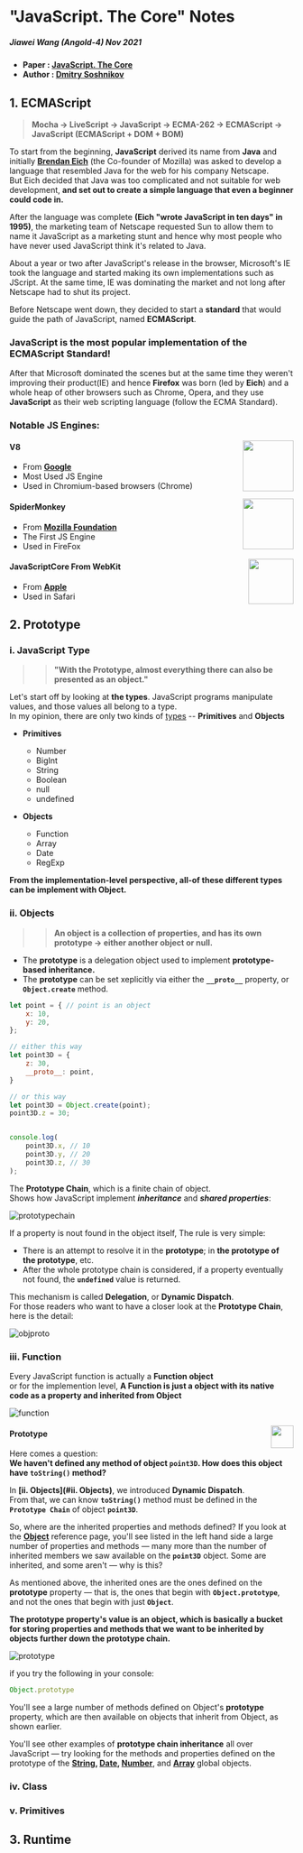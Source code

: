# "JavaScript. The Core" Notes

##### Jiawei Wang (Angold-4) Nov 2021

* **Paper : [JavaScript. The Core](http://dmitrysoshnikov.com/ecmascript/javascript-the-core-2nd-edition/)** 
* **Author : [Dmitry Soshnikov](http://dmitrysoshnikov.com/)**

## 1. ECMAScript

> **Mocha -> LiveScript -> JavaScript -> ECMA-262 -> ECMAScript -> JavaScript (ECMAScript + DOM + BOM)**


To start from the beginning, **JavaScript** derived its name from **Java** and initially **[Brendan Eich](https://en.wikipedia.org/wiki/Brendan_Eich)** (the Co-founder of Mozilla) was asked to develop a language that resembled Java for the web for his company Netscape.<br>
But Eich decided that Java was too complicated and not suitable for web development, **and set out to create a simple language that even a beginner could code in.**<br>

After the language was complete **(Eich "wrote JavaScript in ten days" in 1995)**, the marketing team of Netscape requested Sun to allow them to name it JavaScript as a marketing stunt and hence why most people who have never used JavaScript think it's related to Java.

About a year or two after JavaScript's release in the browser, Microsoft's IE took the language and started making its own implementations such as JScript. At the same time, IE was dominating the market and not long after Netscape had to shut its project.

Before Netscape went down, they decided to start a **standard** that would guide the path of JavaScript, named **ECMAScript**.

### JavaScript is the most popular implementation of the ECMAScript Standard!

After that Microsoft dominated the scenes but at the same time they weren't improving their product(IE) and hence **Firefox** was born (led by **Eich**) and a whole heap of other browsers such as Chrome, Opera, and they use **JavaScript** as their web scripting language (follow the ECMA Standard).

### Notable JS Engines:

<img src="Sources/V8.png" align="right" weight="90" height="90"/>

#### V8
* From **[Google](https://v8.dev/)**
* Most Used JS Engine
* Used in Chromium-based browsers (Chrome)

<img src="Sources/SpiderMonkey.png" align="right" weight="90" height="90"/>

#### SpiderMonkey
* From **[Mozilla Foundation](https://spidermonkey.dev/)**
* The First JS Engine
* Used in FireFox

<img src="Sources/WebKit.png" align="right" weight="80" height="80"/>

#### JavaScriptCore From WebKit
* From **[Apple](https://developer.apple.com/documentation/javascriptcore)**
* Used in Safari



## 2. Prototype


### i. JavaScript Type
>>  **"With the Prototype, almost everything there can also be presented as an object."**

Let's start off by looking at **the types**. JavaScript programs manipulate values, and those values all belong to a type.<br>
In my opinion, there are only two kinds of [types](https://developer.mozilla.org/en-US/docs/Web/JavaScript/A_re-introduction_to_JavaScript) -- **Primitives** and **Objects**<br>

* **Primitives**
    * Number
    * BigInt
    * String 
    * Boolean
    * null
    * undefined

* **Objects**
    * Function
    * Array
    * Date
    * RegExp


**From the implementation-level perspective, all-of these different types can be implement with Object.**

### ii. Objects

>> **An object is a collection of properties, and has its own prototype -> either another object or null.**

* The **prototype** is a delegation object used to implement **prototype-based inheritance.**<br>
* The **prototype** can be set xeplicitly via either the **`__proto__`** property, or **`Object.create`** method.

```javascript
let point = { // point is an object
    x: 10,
    y: 20,
};

// either this way
let point3D = {
    z: 30,
    __proto__: point,
}

// or this way
let point3D = Object.create(point);
point3D.z = 30;


console.log(
    point3D.x, // 10
    point3D.y, // 20
    point3D.z, // 30
);

```
The **Prototype Chain**, which is a finite chain of object.<br>Shows how JavaScript implement ***inheritance*** and ***shared properties***:

![prototypechain](Sources/prototypechain.png)

If a property is nout found in the object itself, The rule is very simple: 
* There is an attempt to resolve it in the **prototype**; in **the prototype of the prototype**, etc.
* After the whole prototype chain is considered, if a property eventually not found, the **`undefined`** value is returned.

This mechanism is called **Delegation**, or **Dynamic Dispatch**.<br>
For those readers who want to have a closer look at the **Prototype Chain**, here is the detail:

![objproto](Sources/objproto.png)


### iii. Function
Every JavaScript function is actually a **Function object**<br>
or for the implemention level, **A Function is just a object with its native code as a property and inherited from Object**

![function](Sources/function.png)


<img src="Sources/tostring.png" align="right" weight="30" height="40"/>

#### Prototype
Here comes a question:<br>
**We haven't defined any method of object `point3D`. How does this object have `toString()` method?**<br>

In **[ii. Objects](#ii. Objects)**, we introduced **Dynamic Dispatch**. <br>
From that, we can know  **`toString()`** method must be defined in the **`Prototype Chain`** of object **`point3D`**.

So, where are the inherited properties and methods defined? 
If you look at the **[Object](https://developer.mozilla.org/en-US/docs/Web/JavaScript/Reference/Global_Objects/Object)** reference page, you'll see listed in the left hand side a large number of properties and methods — many more than the number of inherited members we saw available on the **`point3D`** object. Some are inherited, and some aren't — why is this?

As mentioned above, the inherited ones are the ones defined on the **prototype** property — that is, the ones that begin with **`Object.prototype`**, and not the ones that begin with just **`Object`**. 

**The prototype property's value is an object, which is basically a bucket for storing properties and methods that we want to be inherited by objects further down the prototype chain.**

![prototype](Sources/prototype.png)

if you try the following in your console:

```javascript
Object.prototype
```

You'll see a large number of methods defined on Object's **prototype** property, which are then available on objects that inherit from Object, as shown earlier.

You'll see other examples of **prototype chain inheritance** all over JavaScript — try looking for the methods and properties defined on the prototype of the **[String](https://developer.mozilla.org/en-US/docs/Web/JavaScript/Reference/Global_Objects/String), [Date](https://developer.mozilla.org/en-US/docs/Web/JavaScript/Reference/Global_Objects/Date), [Number](https://developer.mozilla.org/en-US/docs/Web/JavaScript/Reference/Global_Objects/Number)**, and
**[Array](https://developer.mozilla.org/en-US/docs/Web/JavaScript/Reference/Global_Objects/Array)** global objects.




### iv. Class






































### v. Primitives







## 3. Runtime



